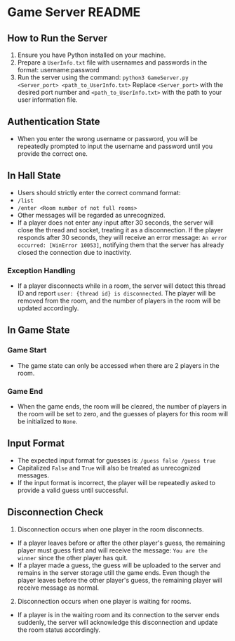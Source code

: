 # Game Server README

## How to Run the Server
1. Ensure you have Python installed on your machine.
2. Prepare a `UserInfo.txt` file with usernames and passwords in the format: username:password
3. Run the server using the command:
    `python3 GameServer.py <Server_port> <path_to_UserInfo.txt>`
Replace `<Server_port>` with the desired port number and `<path_to_UserInfo.txt>` with the path to your user information file.

## Authentication State
- When you enter the wrong username or password, you will be repeatedly prompted to input the username and password until you provide the correct one.

## In Hall State
- Users should strictly enter the correct command format:
- `/list`
- `/enter <Room number of not full rooms>`
- Other messages will be regarded as unrecognized.
- If a player does not enter any input after 30 seconds, the server will close the thread and socket, treating it as a disconnection. If the player responds after 30 seconds, they will receive an error message: `An error occurred: [WinError 10053]`, notifying them that the server has already closed the connection due to inactivity.

### Exception Handling
- If a player disconnects while in a room, the server will detect this thread ID and report `user: {thread id} is disconnected`. The player will be removed from the room, and the number of players in the room will be updated accordingly.

## In Game State

### Game Start
- The game state can only be accessed when there are 2 players in the room.

### Game End
- When the game ends, the room will be cleared, the number of players in the room will be set to zero, and the guesses of players for this room will be initialized to `None`.

## Input Format
- The expected input format for guesses is: `/guess false /guess true`
- Capitalized `False` and `True` will also be treated as unrecognized messages.
- If the input format is incorrect, the player will be repeatedly asked to provide a valid guess until successful.

## Disconnection Check
1. Disconnection occurs when one player in the room disconnects.
 - If a player leaves before or after the other player's guess, the remaining player must guess first and will receive the message: `You are the winner` since the other player has quit.
 - If a player made a guess, the guess will be uploaded to the server and remains in the server storage utill the game ends. Even though the player leaves before the other player's guess, the remaining player will receive message as normal.

2. Disconnection occurs when one player is waiting for rooms.
- If a player is in the waiting room and its connection to the server ends suddenly, the server will acknowledge this disconnection and update the room status accordingly. 



